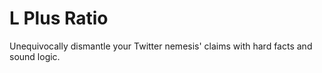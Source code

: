 # L Plus Ratio

Unequivocally dismantle your Twitter nemesis' claims with hard facts and sound logic.
